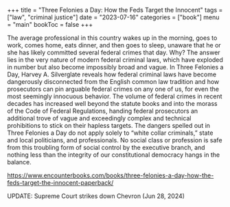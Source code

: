 +++
title = "Three Felonies a Day: How the Feds Target the Innocent"
tags = ["law", "criminal justice"]
date = "2023-07-16"
categories = ["book"]
menu = "main"
bookToc = false
+++

The average professional in this country wakes up in the morning, goes to work, comes home, eats dinner, and then goes to sleep, unaware that he or she has likely committed several federal crimes that day. Why? The answer lies in the very nature of modern federal criminal laws, which have exploded in number but also become impossibly broad and vague. In Three Felonies a Day, Harvey A. Silverglate reveals how federal criminal laws have become dangerously disconnected from the English common law tradition and how prosecutors can pin arguable federal crimes on any one of us, for even the most seemingly innocuous behavior. The volume of federal crimes in recent decades has increased well beyond the statute books and into the morass of the Code of Federal Regulations, handing federal prosecutors an additional trove of vague and exceedingly complex and technical prohibitions to stick on their hapless targets. The dangers spelled out in Three Felonies a Day do not apply solely to “white collar criminals,” state and local politicians, and professionals. No social class or profession is safe from this troubling form of social control by the executive branch, and nothing less than the integrity of our constitutional democracy hangs in the balance.

https://www.encounterbooks.com/books/three-felonies-a-day-how-the-feds-target-the-innocent-paperback/

UPDATE: Supreme Court strikes down Chevron (Jun 28, 2024)
